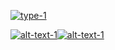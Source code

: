 [![type-1](https://readme-typing-svg.demolab.com?font=Fira+Code&size=25&duration=1&pause=100000&color=03F700&multiline=true&width=25&lines=%24)](https://git.io/typing-svg)

[![alt-text-1](https://readme-typing-svg.demolab.com?font=Fira+Code&size=25&duration=1&pause=10000&color=03F700&multiline=true&width=180&lines=%5B*%5D+Loading%3A+)](https://git.io/typing-svg)[![alt-text-1](https://readme-typing-svg.demolab.com?font=Fira+Code&size=25&duration=1000&pause=100000&color=F70000&multiline=true&width=180&lines=+%E2%96%A0%E2%96%A0%E2%96%A0%E2%96%A0%E2%96%A0%E2%96%A0%E2%96%A0%E2%96%A0%E2%96%A0%E2%96%A0%E2%96%A0%E2%96%A0%E2%96%A0%E2%96%A0)](https://git.io/typing-svg)
